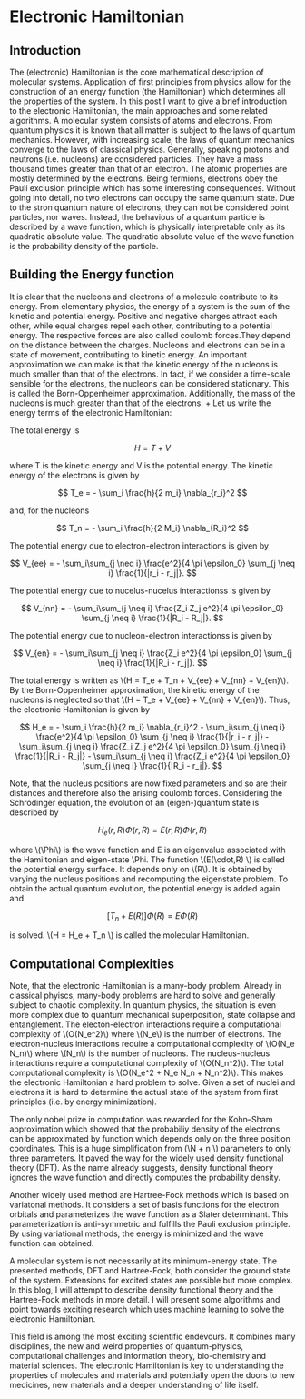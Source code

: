# Electronic Hamiltonian

## Introduction

The (electronic) Hamiltonian is the core mathematical description of molecular systems. Application of first principles from physics allow for the construction of an energy function (the Hamiltonian) which determines all the properties of the system. In this post I want to give a brief introduction to the electronic Hamiltonian, the main approaches and some related algorithms. A molecular system consists of atoms and electrons. From quantum physics it is known that all matter is subject to the laws of quantum mechanics. However, with increasing scale, the laws of quantum mechanics converge to the laws of classical physics. Generally, speaking protons and neutrons (i.e. nucleons) are considered particles. They have a mass thousand times greater than that of an electron. The atomic properties are mostly determined by the electrons. Being fermions, electrons obey the Pauli exclusion principle which has some interesting consequences. Without going into detail, no two electrons can occupy the same quantum state. Due to the stron quantum nature of electrons, they can not be considered point particles, nor waves. Instead, the behavious of a quantum particle is described by a wave function, which is physically interpretable only as its quadratic absolute value. The quadratic absolute value of the wave function is the probability density of the particle. 

## Building the Energy function

It is clear that the nucleons and electrons of a molecule contribute to its energy. From elementary physics, the energy of a system is the sum of the kinetic and potential energy. Positive and negative charges attract each other, while equal charges repel each other, contributing to a potential energy. The respective forces are also called coulomb forces.They depend on the distance between the charges. Nucleons and electrons can be in a state of movement, contributing to kinetic energy. An important approximation we can make is that the kinetic energy of the nucleons is much smaller than that of the electrons. In fact, if we consider a time-scale sensible for the electrons, the nucleons can be considered stationary. This is called the Born-Oppenheimer approximation. Additionally, the mass of the nucleons is much greater than that of the electrons. + Let us write the energy terms of the electronic Hamiltonian: 

The total energy is 

$$ H = T + V $$ 

where T is the kinetic energy and V is the potential energy. The kinetic energy of the electrons is given by 

$$ T_e = - \sum_i \frac{h}{2 m_i} \nabla_{r_i}^2 $$ 

and, for the nucleons 

$$ T_n = - \sum_i \frac{h}{2 M_i} \nabla_{R_i}^2 $$ 

The potential energy due to electron-electron interactions is given by 

$$ V_{ee} = - \sum_i\sum_{j \neq i} \frac{e^2}{4 \pi \epsilon_0} \sum_{j \neq i} \frac{1}{|r_i - r_j|}. $$ 

The potential energy due to nucelus-nucelus interactionss is given by 

$$ V_{nn} = - \sum_i\sum_{j \neq i} \frac{Z_i Z_j e^2}{4 \pi \epsilon_0} \sum_{j \neq i} \frac{1}{|R_i - R_j|}. $$ 

The potential energy due to nucleon-electron interactionss is given by 

$$ V_{en} = - \sum_i\sum_{j \neq i} \frac{Z_i e^2}{4 \pi \epsilon_0} \sum_{j \neq i} \frac{1}{|R_i - r_j|}. $$ 

The total energy is written as \\(H = T_e + T_n + V_{ee} + V_{nn} + V_{en}\\). By the Born-Oppenheimer approximation, the kinetic energy of the nucleons is neglected so that \\(H = T_e + V_{ee} + V_{nn} + V_{en}\\). Thus, the electronic Hamiltonian is given by 

$$ H_e = - \sum_i \frac{h}{2 m_i} \nabla_{r_i}^2 - \sum_i\sum_{j \neq i} \frac{e^2}{4 \pi \epsilon_0} \sum_{j \neq i} \frac{1}{|r_i - r_j|} - \sum_i\sum_{j \neq i} \frac{Z_i Z_j e^2}{4 \pi \epsilon_0} \sum_{j \neq i} \frac{1}{|R_i - R_j|} - \sum_i\sum_{j \neq i} \frac{Z_i e^2}{4 \pi \epsilon_0} \sum_{j \neq i} \frac{1}{|R_i - r_j|}. $$ 

Note, that the nucleus positions are now fixed parameters and so are their distances and therefore also the arising coulomb forces. Considering the Schrödinger equation, the evolution of an (eigen-)quantum state is described by 

$$ H_e(r,R) \Phi(r,R) = E(r,R) \Phi(r,R) $$ 

where \\(\Phi\\) is the wave function and E is an eigenvalue associated with the Hamiltonian and eigen-state \Phi. The function \\(E(\cdot,R) \\) is called the potential energy surface. It depends only on \\(R\\). It is obtained by varying the nucleus positions and recomputing the eigenstate problem. To obtain the actual quantum evolution, the potential energy is added again and 

$$ [ T_n + E(R)] \Phi(R) = E\Phi(R) $$ 

is solved. \\(H = H_e + T_n \\) is called the molecular Hamiltonian. 

## Computational Complexities

Note, that the electronic Hamiltonian is a many-body problem. Already in classical phyiscs, many-body problems are hard to solve and generally subject to chaotic complexity. In quantum physics, the situation is even more complex due to quantum mechanical superposition, state collapse and entanglement. The electon-electron interactions require a computational complexity of \\(O(N_e^2)\\) where \\(N_e\\) is the number of electrons. The electron-nucleus interactions require a computational complexity of \\(O(N_e N_n)\\) where \\(N_n\\) is the number of nucleons. The nucleus-nucleus interactions require a computational complexity of \\(O(N_n^2)\\). The total computational complexity is \\(O(N_e^2 + N_e N_n + N_n^2)\\). This makes the electronic Hamiltonian a hard problem to solve. Given a set of nuclei and electrons it is hard to determine the actual state of the system from first principles (i.e. by energy minimization).   
  
The only nobel prize in computation was rewarded for the Kohn–Sham approximation which showed that the probabiliy density of the electrons can be approximated by function which depends only on the three position coordinates. This is a huge simplification from (\N + n \\) parameters to only three parameters. It paved the way for the widely used density functional theory (DFT). As the name already suggests, density functional theory ignores the wave function and directly computes the probability density.   
  
Another widely used method are Hartree-Fock methods which is based on variatonal methods. It considers a set of basis functions for the electron orbitals and parameterizes the wave function as a Slater determinant. This parameterization is anti-symmetric and fulfills the Pauli exclusion principle. By using variational methods, the energy is minimized and the wave function can obtained.   
  
A molecular system is not necessarily at its minimum-energy state. The presented methods, DFT and Hartree-Fock, both consider the ground state of the system. Extensions for excited states are possible but more complex. In this blog, I will attempt to describe density functional theory and the Hartree-Fock methods in more detail. I will present some algorithms and point towards exciting research which uses machine learning to solve the electronic Hamiltonian.   
  
This field is among the most exciting scientific endevours. It combines many disciplines, the new and weird properties of quantum-physics, computational challenges and information theory, bio-chemistry and material sciences. The electronic Hamiltonian is key to understanding the properties of molecules and materials and potentially open the doors to new medicines, new materials and a deeper understanding of life itself. 

